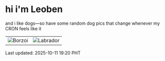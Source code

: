 # hi i'm Leoben

and i like dogs—so have some random dog pics that change whenever my CRON feels like it

|  |  |
|--------|----------|
| ![Borzoi](https://random-dog-vercel.vercel.app/api/random-borzoi?v=1760181634) | ![Labrador](https://random-dog-vercel.vercel.app/api/random-labrador?v=1760181634) |

Last updated: 2025-10-11 19:20 PHT
